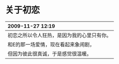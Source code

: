 # 关于初恋

|2009-11-27 12:19|
|:---------------|
|初恋之所以令人狂热，是因为我的心里只有你。|
|和E的那一场爱情，现在看起来象闹剧，|
|但因为彼此很真诚，于是感觉很温暖。 |

